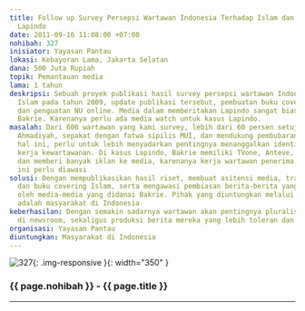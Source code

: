 ```yaml
---
title: Follow up Survey Persepsi Wartawan Indonesia Terhadap Islam dan Media Watch
  Lapindo
date: 2011-09-16 11:08:00 +07:00
nohibah: 327
inisiator: Yayasan Pantau
lokasi: Kebayoran Lama, Jakarta Selatan
dana: 500 Juta Rupiah
topik: Pemantauan media
lama: 1 tahun
deskripsi: Sebuah proyek publikasi hasil survey persepsi wartawan Indonesia terhadap
  Islam pada tahun 2009, update publikasi tersebut, pembuatan buku covering Islam,
  dan penguatan NU online. Media dalam memberitakan Lapindo sangat bias apalagi medianya
  Bakrie. Karenanya perlu ada media watch untuk kasus Lapindo.
masalah: Dari 600 wartawan yang kami survey, lebih dari 60 persen setuju pelarangan
  Ahmadiyah, sepakat dengan fatwa sipilis MUI, dan mendukung pembubaran Playboy. Dalam
  hal ini, perlu untuk lebih menyadarkan pentingnya menanggalkan identitas saat melakukan
  kerja kewartawanan. Di kasus Lapindo, Bakrie memiliki TVone, Anteve, Viva News,
  dan memberi banyak iklan ke media, karenanya kerja wartawan penerima uang Bakrie
  ini perlu diawasi
solusi: Dengan mempublikasikan hasil riset, membuat asitensi media, trainning wartawan,
  dan buku covering Islam, serta mengawasi pembiasan berita-berita yang diproduksi
  oleh media-media yang didanai Bakrie. Pihak yang diuntungkan melalui proyek ini
  adalah masyarakat di Indonesia
keberhasilan: Dengan semakin sadarnya wartawan akan pentingnya pluralisme dan diversity
  di newsroom, sekaligus produksi berita mereka yang lebih toleran dan voice of voiceless
organisasi: Yayasan Pantau
diuntungkan: Masyarakat di Indonesia
---
```


![327](/static/img/hibahcmb/327.png){: .img-responsive }{: width="350" }

### {{ page.nohibah }} - {{ page.title }}

---
